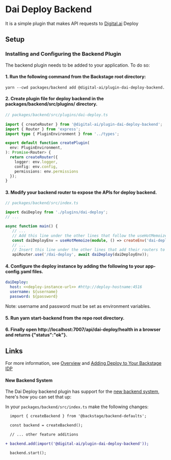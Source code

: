 # Dai Deploy Backend

It is a simple plugin that makes API requests to [Digital.ai](https://digital.ai/products/deploy/) Deploy

## Setup

### Installing and Configuring the Backend Plugin

   The backend plugin needs to be added to your application. To do so:

####  1.  Run the following command from the Backstage root directory:
```shell
yarn --cwd packages/backend add @digital-ai/plugin-dai-deploy-backend.
```

#### 2. Create plugin file for deploy backend in the packages/backend/src/plugins/ directory.

```ts
// packages/backend/src/plugins/dai-deploy.ts
 
import { createRouter } from '@digital-ai/plugin-dai-deploy-backend';
import { Router } from 'express';
import type { PluginEnvironment } from '../types';

export default function createPlugin(
  env: PluginEnvironment,
): Promise<Router> {
  return createRouter({
    logger: env.logger,
    config: env.config,
    permissions: env.permissions
  });
}
```

#### 3.  Modify your backend router to expose the APIs for deploy backend.
```ts
// packages/backend/src/index.ts

import daiDeploy from './plugins/dai-deploy';
// ...

async function main() {
   // ...
   // Add this line under the other lines that follow the useHotMemoize pattern
   const daiDeployEnv = useHotMemoize(module, () => createEnv('dai-deploy'));
   // ...
   // Insert this line under the other lines that add their routers to apiRouter in the same way
   apiRouter.use('/dai-deploy', await daiDeploy(daiDeployEnv));
```

#### 4. Configure the deploy instance by adding the following to your app-config.yaml files.
```yaml
daiDeploy:
  host: <<deploy-instance-url>> #http://deploy-hostname:4516
  username: ${username}
  password: ${password}
```
Note: username and password must be set as environment variables.

#### 5. Run yarn start-backend from the repo root directory.

#### 6. Finally open http://localhost:7007/api/dai-deploy/health in a browser and returns {"status":"ok"}.

## Links
For more information, see [Overview](https://docs.digital.ai/bundle/devops-deploy-version-v.24.1/page/deploy/concept/xl-deploy-backstage-overview.html) and [Adding Deploy to Your Backstage IDP](https://docs.digital.ai/bundle/devops-deploy-version-v.24.1/page/deploy/concept/xl-deploy-backstage-plugins.html)


#### New Backend System

The Dai Deploy backend plugin has support for the [new backend system](https://backstage.io/docs/backend-system/), here's how you can set that up:

In your `packages/backend/src/index.ts` make the following changes:

```diff
  import { createBackend } from '@backstage/backend-defaults';

  const backend = createBackend();

  // ... other feature additions

+ backend.add(import('@digital-ai/plugin-dai-deploy-backend'));

  backend.start();
```